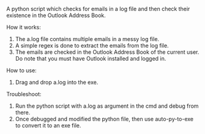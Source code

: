 A python script which checks for emails in a log file and then check their existence in the Outlook Address Book.

How it works:
1. The a.log file contains multiple emails in a messy log file.
2. A simple regex is done to extract the emails from the log file.
3. The emails are checked in the Outlook Address Book of the current user. Do note that you must have Outlook installed and logged in.

How to use:
1. Drag and drop a.log into the exe. 

Troubleshoot:
1. Run the python script with a.log as argument in the cmd and debug from there. 
2. Once debugged and modified the python file, then use auto-py-to-exe to convert it to an exe file.

